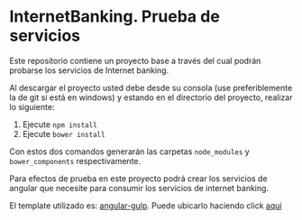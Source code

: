 # InternetBanking. Prueba de servicios

Este repositorio contiene un proyecto base a través del cual podrán probarse los servicios de Internet banking.

Al descargar el proyecto usted debe desde su consola (use preferiblemente la de git si está en windows) y estando en el directorio del proyecto, realizar lo siguiente:

1. Ejecute ```npm install```
2. Ejecute ```bower install```

Con estos dos comandos generarán las carpetas ```node_modules``` y ```bower_components``` respectivamente.

Para efectos de prueba en este proyecto podrá crear los servicios de angular que necesite para consumir los servicios de internet banking.

El template utilizado es: [angular-gulp](https://github.com/swiip/generator-gulp-angular#readme). Puede ubicarlo haciendo click [aquí](http://yeoman.io/generators/)

